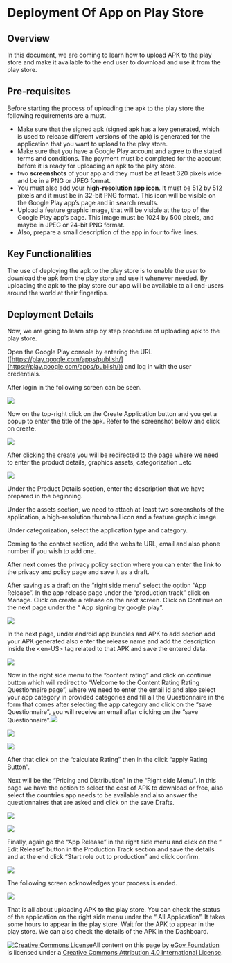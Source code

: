 # Deployment Of App on Play Store

## Overview <a href="#overview" id="overview"></a>

In this document, we are coming to learn how to upload APK to the play store and make it available to the end user to download and use it from the play store.

## Pre-requisites <a href="#pre-requisites" id="pre-requisites"></a>

Before starting the process of uploading the apk to the play store the following requirements are a must.

* Make sure that the signed apk (signed apk has a key generated, which is used to release different versions of the apk) is generated for the application that you want to upload to the play store.
* Make sure that you have a Google Play account and agree to the stated terms and conditions. The payment must be completed for the account before it is ready for uploading an apk to the play store.
* two **screenshots** of your app and they must be at least 320 pixels wide and be in a PNG or JPEG format.
* You must also add your **high-resolution app icon**. It must be 512 by 512 pixels and it must be in 32-bit PNG format. This icon will be visible on the Google Play app’s page and in search results.
* Upload a feature graphic image, that will be visible at the top of the Google Play app’s page. This image must be 1024 by 500 pixels, and maybe in JPEG or 24-bit PNG format.
* Also, prepare a small description of the app in four to five lines.

## Key Functionalities <a href="#key-functionalities" id="key-functionalities"></a>

The use of deploying the apk to the play store is to enable the user to download the apk from the play store and use it whenever needed. By uploading the apk to the play store our app will be available to all end-users around the world at their fingertips.

## Deployment Details <a href="#deployment-details" id="deployment-details"></a>

Now, we are going to learn step by step procedure of uploading apk to the play store.

Open the Google Play console by entering the URL ([https://play.google.com/apps/publish/](https://play.google.com/apps/publish/)) and log in with the user credentials.

After login in the following screen can be seen.

![](<../../../../.gitbook/assets/1 (2) (1).png>)

Now on the top-right click on the Create Application button and you get a popup to enter the title of the apk. Refer to the screenshot below and click on create.

![](<../../../../.gitbook/assets/2 (2).png>)

After clicking the create you will be redirected to the page where we need to enter the product details, graphics assets, categorization ..etc

![](<../../../../.gitbook/assets/3 (2).png>)

Under the Product Details section, enter the description that we have prepared in the beginning.

Under the assets section, we need to attach at-least two screenshots of the application, a high-resolution thumbnail icon and a feature graphic image.

Under categorization, select the application type and category.

Coming to the contact section, add the website URL, email and also phone number if you wish to add one.

After next comes the privacy policy section where you can enter the link to the privacy and policy page and save it as a draft.

After saving as a draft on the “right side menu” select the option “App Release”. In the app release page under the “production track” click on Manage. Click on create a release on the next screen. Click on Continue on the next page under the “ App signing by google play”.

![](<../../../../.gitbook/assets/4 (1).png>)

In the next page, under android app bundles and APK to add section add your APK generated also enter the release name and add the description inside the \<en-US> tag related to that APK and save the entered data.

![](<../../../../.gitbook/assets/5 (1).png>)

Now in the right side menu to the “content rating” and click on continue button which will redirect to “Welcome to the Content Rating Rating Questionnaire page”, where we need to enter the email id and also select your app category in provided categories and fill all the Questionnaire in the form that comes after selecting the app category and click on the “save Questionnaire”, you will receive an email after clicking on the “save Questionnaire”.![](blob:https://digit-discuss.atlassian.net/6bb4ac25-c208-4afb-bf76-8be92c2c1713#media-blob-url=true\&id=b8ab85e7-617b-4515-baca-10772a55d867\&collection=contentId-805372042\&contextId=805372042\&mimeType=image%2Fpng\&name=6.png\&size=136747\&width=973\&height=338)

![](<../../../../.gitbook/assets/6 (1).png>)

![](<../../../../.gitbook/assets/8 (1).png>)

After that click on the “calculate Rating” then in the click “apply Rating Button”.

Next will be the “Pricing and Distribution” in the “Right side Menu”. In this page we have the option to select the cost of APK to download or free, also select the countries app needs to be available and also answer the questionnaires that are asked and click on the save Drafts.

![](<../../../../.gitbook/assets/9 (1).png>)

![](<../../../../.gitbook/assets/10 (1).png>)

Finally, again go the “App Release” in the right side menu and click on the “ Edit Release” button in the Production Track section and save the details and at the end click “Start role out to production” and click confirm.

![](<../../../../.gitbook/assets/12 (1).png>)

The following screen acknowledges your process is ended.

![](<../../../../.gitbook/assets/13 (1).png>)

That is all about uploading APK to the play store. You can check the status of the application on the right side menu under the “ All Application”. It takes some hours to appear in the play store. Wait for the APK to appear in the play store. We can also check the details of the APK in the Dashboard.

[![Creative Commons License](https://i.creativecommons.org/l/by/4.0/80x15.png)​](http://creativecommons.org/licenses/by/4.0/)All content on this page by [eGov Foundation](https://egov.org.in/) is licensed under a [Creative Commons Attribution 4.0 International License](http://creativecommons.org/licenses/by/4.0/).
